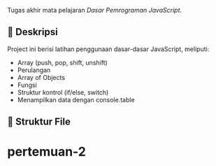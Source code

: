 Tugas akhir mata pelajaran *Dasar Pemrograman JavaScript*.

## 📌 Deskripsi
Project ini berisi latihan penggunaan dasar-dasar JavaScript, meliputi:
- Array (push, pop, shift, unshift)
- Perulangan
- Array of Objects
- Fungsi
- Struktur kontrol (if/else, switch)
- Menampilkan data dengan console.table

## 📂 Struktur File
# pertemuan-2
